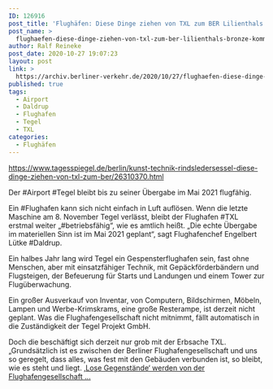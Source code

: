 ```yaml
---
ID: 126916
post_title: 'Flughäfen: Diese Dinge ziehen von TXL zum BER Lilienthals Bronze kommt mit zum BER, die rostige alte Boeing nicht., aus Der Tagesspiegel'
post_name: >
  flughaefen-diese-dinge-ziehen-von-txl-zum-ber-lilienthals-bronze-kommt-mit-zum-ber-die-rostige-alte-boeing-nicht-aus-der-tagesspiegel
author: Ralf Reineke
post_date: 2020-10-27 19:07:23
layout: post
link: >
  https://archiv.berliner-verkehr.de/2020/10/27/flughaefen-diese-dinge-ziehen-von-txl-zum-ber-lilienthals-bronze-kommt-mit-zum-ber-die-rostige-alte-boeing-nicht-aus-der-tagesspiegel/
published: true
tags:
  - Airport
  - Daldrup
  - Flughafen
  - Tegel
  - TXL
categories:
  - Flughäfen
---
```

https://www.tagesspiegel.de/berlin/kunst-technik-rindsledersessel-diese-dinge-ziehen-von-txl-zum-ber/26310370.html

Der #Airport #Tegel bleibt bis zu seiner Übergabe im Mai 2021 flugfähig.

Ein #Flughafen kann sich nicht einfach in Luft auflösen. Wenn die letzte Maschine am 8. November Tegel verlässt, bleibt der Flughafen #TXL erstmal weiter „#betriebsfähig“, wie es amtlich heißt. „Die echte Übergabe im materiellen Sinn ist im Mai 2021 geplant“, sagt Flughafenchef Engelbert Lütke #Daldrup.

Ein halbes Jahr lang wird Tegel ein Gespensterflughafen sein, fast ohne Menschen, aber mit einsatzfähiger Technik, mit Gepäckförderbändern und Flugsteigen, der Befeuerung für Starts und Landungen und einem Tower zur Flugüberwachung.

Ein großer Ausverkauf von Inventar, von Computern, Bildschirmen, Möbeln, Lampen und Werbe-Krimskrams, eine große Resterampe, ist derzeit nicht geplant. Was die Flughafengesellschaft nicht mitnimmt, fällt automatisch in die Zuständigkeit der Tegel Projekt GmbH.

Doch die beschäftigt sich derzeit nur grob mit der Erbsache TXL. „Grundsätzlich ist es zwischen der Berliner Flughafengesellschaft und uns so geregelt, dass alles, was fest mit den Gebäuden verbunden ist, so bleibt, wie es steht und liegt. ‚<a href="https://www.tagesspiegel.de/berlin/kunst-technik-rindsledersessel-diese-dinge-ziehen-von-txl-zum-ber/26310370.html">Lose Gegenstände‘ werden von der Flughafengesellschaft ...</a>